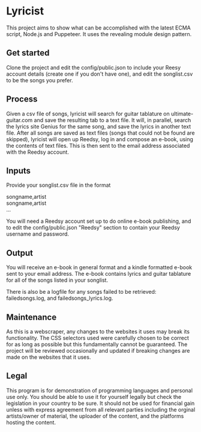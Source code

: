 # Lyricist 

This project aims to show what can be accomplished with the latest ECMA script, Node.js and Puppeteer. It uses the revealing module design pattern.

## Get started

Clone the project and edit the config/public.json to include your Reesy account details (create one if you don't have one), and edit the songlist.csv to be the songs you prefer. 

## Process

Given a csv file of songs, lyricist will search for guitar tablature on ultimate-guitar.com and save the resulting tab to a text file. It will, in parallel, search the lyrics site Genius for the same song, and save the lyrics in another text file. After all songs are saved as text files (songs that could not be found are skipped), lyricist will open up Reedsy, log in and compose an e-book, using the contents of text files. This is then sent to the email address associated with the Reedsy account. 

## Inputs

Provide your songlist.csv file in the format 

songname,artist\
songname,artist\
... 

You will need a Reedsy account set up to do online e-book publishing, and to edit the config/public.json "Reedsy" section to contain your Reedsy username and password. 

## Output

You will receive an e-book in general format and a kindle formatted e-book sent to your email address. The e-book contains lyrics and guitar tablature for all of the songs listed in your songlist. 

There is also be a logfile for any songs failed to be retrieved: failedsongs.log, and failedsongs_lyrics.log.

## Maintenance

As this is a webscraper, any changes to the websites it uses may break its functionality. The CSS selectors used were carefully chosen to be correct for as long as possible but this fundamentally cannot be guaranteed. The project will be reviewed occasionally and updated if breaking changes are made on the websites that it uses.

## Legal

This program is for demonstration of programming languages and personal use only. You should be able to use it for yourself legally but check the legislation in your country to be sure. It should not be used for financial gain unless with express agreement from all relevant parties including the orginal artists/owner of material, the uploader of the content, and the platforms hosting the content. 
